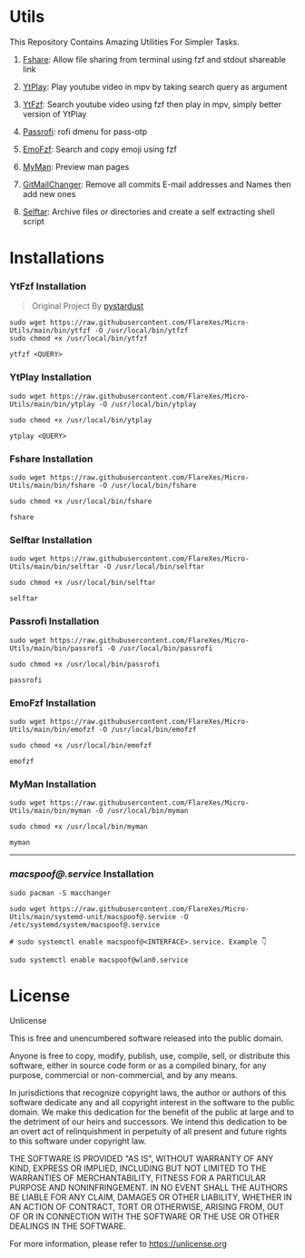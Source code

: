 # Utils
This Repository Contains Amazing Utilities For Simpler Tasks.

1. [Fshare](https://github.com/FlareXes/Micro-Utils/blob/main/bin/fshare): Allow file sharing from terminal using fzf and stdout shareable link

2. [YtPlay](https://github.com/FlareXes/Micro-Utils/blob/main/bin/ytplay): Play youtube video in mpv by taking search query as argument
   
3. [YtFzf](https://github.com/FlareXes/Micro-Utils/blob/main/bin/ytfzf): Search youtube video using fzf then play in mpv, simply better version of YtPlay

4. [Passrofi](https://github.com/FlareXes/Micro-Utils/blob/main/bin/passrofi): rofi dmenu for pass-otp

5. [EmoFzf](https://github.com/FlareXes/Micro-Utils/blob/main/bin/emofzf): Search and copy emoji using fzf

6. [MyMan](https://github.com/FlareXes/Micro-Utils/blob/main/bin/myman): Preview man pages

7. [GitMailChanger](https://github.com/FlareXes/Micro-Utils/blob/main/bin/gitmailchanger): Remove all commits E-mail addresses and Names then add new ones

8. [Selftar](https://github.com/FlareXes/Micro-Utils/blob/main/bin/selftar): Archive files or directories and create a self extracting shell script

# Installations

### YtFzf Installation
> Original Project By [pystardust](https://github.com/pystardust/ytfzf)
```
sudo wget https://raw.githubusercontent.com/FlareXes/Micro-Utils/main/bin/ytfzf -O /usr/local/bin/ytfzf
sudo chmod +x /usr/local/bin/ytfzf

ytfzf <QUERY>
```

### YtPlay Installation
```
sudo wget https://raw.githubusercontent.com/FlareXes/Micro-Utils/main/bin/ytplay -O /usr/local/bin/ytplay

sudo chmod +x /usr/local/bin/ytplay

ytplay <QUERY>
```
### Fshare Installation
```
sudo wget https://raw.githubusercontent.com/FlareXes/Micro-Utils/main/bin/fshare -O /usr/local/bin/fshare

sudo chmod +x /usr/local/bin/fshare

fshare
```

### Selftar Installation
```
sudo wget https://raw.githubusercontent.com/FlareXes/Micro-Utils/main/bin/selftar -O /usr/local/bin/selftar

sudo chmod +x /usr/local/bin/selftar

selftar
```


### Passrofi Installation
```
sudo wget https://raw.githubusercontent.com/FlareXes/Micro-Utils/main/bin/passrofi -O /usr/local/bin/passrofi

sudo chmod +x /usr/local/bin/passrofi

passrofi
```

### EmoFzf Installation
```
sudo wget https://raw.githubusercontent.com/FlareXes/Micro-Utils/main/bin/emofzf -O /usr/local/bin/emofzf

sudo chmod +x /usr/local/bin/emofzf

emofzf
```

### MyMan Installation
```
sudo wget https://raw.githubusercontent.com/FlareXes/Micro-Utils/main/bin/myman -O /usr/local/bin/myman

sudo chmod +x /usr/local/bin/myman

myman
```

---

### ***macspoof@.service*** Installation
```
sudo pacman -S macchanger

sudo wget https://raw.githubusercontent.com/FlareXes/Micro-Utils/main/systemd-unit/macspoof@.service -O /etc/systemd/system/macspoof@.service

# sudo systemctl enable macspoof@<INTERFACE>.service. Example 👇

sudo systemctl enable macspoof@wlan0.service
```


# License
Unlicense

This is free and unencumbered software released into the public domain.

Anyone is free to copy, modify, publish, use, compile, sell, or
distribute this software, either in source code form or as a compiled
binary, for any purpose, commercial or non-commercial, and by any
means.

In jurisdictions that recognize copyright laws, the author or authors
of this software dedicate any and all copyright interest in the
software to the public domain. We make this dedication for the benefit
of the public at large and to the detriment of our heirs and
successors. We intend this dedication to be an overt act of
relinquishment in perpetuity of all present and future rights to this
software under copyright law.

THE SOFTWARE IS PROVIDED "AS IS", WITHOUT WARRANTY OF ANY KIND,
EXPRESS OR IMPLIED, INCLUDING BUT NOT LIMITED TO THE WARRANTIES OF
MERCHANTABILITY, FITNESS FOR A PARTICULAR PURPOSE AND NONINFRINGEMENT.
IN NO EVENT SHALL THE AUTHORS BE LIABLE FOR ANY CLAIM, DAMAGES OR
OTHER LIABILITY, WHETHER IN AN ACTION OF CONTRACT, TORT OR OTHERWISE,
ARISING FROM, OUT OF OR IN CONNECTION WITH THE SOFTWARE OR THE USE OR
OTHER DEALINGS IN THE SOFTWARE.

For more information, please refer to <https://unlicense.org>
